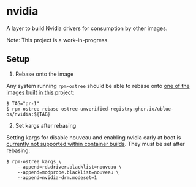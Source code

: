 # nvidia

A layer to build Nvidia drivers for consumption by other images.

Note: This project is a work-in-progress.

## Setup

1) Rebase onto the image

Any system running `rpm-ostree` should be able to rebase onto [one of the images built in this project](https://github.com/ublue-os/nvidia/actions?query=workflow%3Abuild-ublue+is%3Asuccess):

```
$ TAG="pr-1"
$ rpm-ostree rebase ostree-unverified-registry:ghcr.io/ublue-os/nvidia:${TAG}
```

2) Set kargs after rebasing

Setting kargs for disable nouveau and enabling nvidia early at boot is [currently not supported within container builds](https://github.com/coreos/rpm-ostree/issues/3738). They must be set after rebasing:

```
$ rpm-ostree kargs \
    --append=rd.driver.blacklist=nouveau \
    --append=modprobe.blacklist=nouveau \
    --append=nvidia-drm.modeset=1
```
